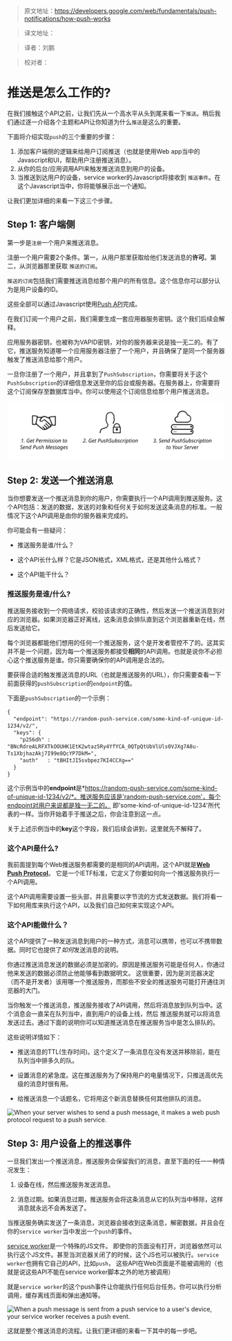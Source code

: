 >原文地址：https://developers.google.com/web/fundamentals/push-notifications/how-push-works

>译文地址：

>译者：刘鹏

>校对者：


# 推送是怎么工作的?

在我们接触这个API之前，让我们先从一个高水平从头到尾来看一下`推送`。稍后我们通过逐一介绍各个主题和API让你知道为什么`推送`是这么的重要。

下面将介绍实现`push`的三个重要的步骤：

1. 添加客户端侧的逻辑来给用户订阅推送（也就是使用Web app当中的Javascript和UI，帮助用户注册推送消息）。
2. 从你的后台/应用调用API来触发推送消息到用户的设备。
3. 当推送到达用户的设备，service worker的Javascript将接收到 `推送事件`。在这个Javascript当中，你将能够展示出一个通知。

让我们更加详细的来看一下这三个步骤。

## Step 1: 客户端侧

第一步是`注册`一个用户来推送消息。

注册一个用户需要2个条件。第一，从用户那里获取给他们发送消息的**许可**。第二，从浏览器那里获取 `推送的订阅`。

`推送的订阅`包括我们需要推送消息给那个用户的所有信息。这个信息你可以部分认为是用户设备的ID。

这些全部可以通过Javascript使用[Push API](https://developer.mozilla.org/en-US/docs/Web/API/Push_API)完成。

在我们订阅一个用户之前，我们需要生成一套应用器服务密钥。这个我们后续会解释。

应用服务器密钥，也被称为VAPID密钥，对你的服务器来说是独一无二的。有了它，推送服务知道哪一个应用服务器注册了一个用户，并且确保了是同一个服务器触发了推送消息给那个用户。

一旦你注册了一个用户，并且拿到了`PushSubscription`，你需要将关于这个`PushSubscription`的详细信息发送至你的后台或服务器。在服务器上，你需要将这个订阅保存至数据库当中。你可以使用这个订阅信息给那个用户推送消息。

![确保你发送了`PushSubscription`到你的后端](./images/svgs/browser-to-server.svg)

## Step 2: 发送一个推送消息

当你想要发送一个推送消息到你的用户，你需要执行一个API调用到推送服务。这个API包括：发送的数据，发送的对象和任何关于如何发送这条消息的标准。一般情况下这个API调用是由你的服务器来完成的。

你可能会有一些疑问：

- 推送服务是谁/什么？

- 这个API长什么样？它是JSON格式，XML格式，还是其他什么格式？

- 这个API能干什么？

### 推送服务是谁/什么?

推送服务接收到一个网络请求，校验该请求的正确性，然后发送一个推送消息到对应的浏览器。如果浏览器正好离线，这条消息会排队直到这个浏览器重新在线，然后发送给它。

每个浏览器都能他们想用的任何一个推送服务，这个是开发者管控不了的。这其实并不是一个问题，因为每一个推送服务都接受**相同**的API调用。也就是说你不必担心这个推送服务是谁。你只需要确保你的API调用是合法的。

要获得合适的触发推送消息的URL（也就是推送服务的URL），你只需要查看一下前面获得的`pushSubscription`的`endpoint`的值。

下面是`pushSubscription`的一个示例：

	{
	  "endpoint": "https://random-push-service.com/some-kind-of-unique-id-1234/v2/",
	  "keys": {
	    "p256dh" :
	"BNcRdreALRFXTkOOUHK1EtK2wtaz5Ry4YfYCA_0QTpQtUbVlUls0VJXg7A8u-Ts1XbjhazAkj7I99e8QcYP7DkM=",
	    "auth"   : "tBHItJI5svbpez7KI4CCXg=="
	  }
	}
	
这个示例当中的**endpoint**是*https://random-push-service.com/some-kind-of-unique-id-1234/v2/*。推送服务应该是'random-push-service.com'，每个endpoint对用户来说都是独一无二的。
即'some-kind-of-unique-id-1234'所代表的一样。当你开始着手于推送之后，你会注意到这一点。

关于上述示例当中的**key**这个字段，我们后续会讲到，这里就先不解释了。

### 这个API是什么?

我前面提到每个Web推送服务都需要的是相同的API调用。这个API就是[**Web Push Protocol**](https://tools.ietf.org/html/draft-ietf-webpush-protocol)。
它是一个IETF标准，它定义了你要如何向一个推送服务执行一个API调用。

这个API调用需要设置一些头部，并且需要以字节流的方式发送数据。我们将看一下如何用库来执行这个API，以及我们自己如何来实现这个API。

### 这个API能做什么？ 

这个API提供了一种发送消息到用户的一种方式，消息可以携带，也可以不携带数据。同时它也提供了*如何*发送消息的说明。


你通过推送消息发送的数据必须是加密的。原因是推送服务可能是任何人，你通过他来发送的数据必须防止他能够看到数据明文。
这很重要，因为是浏览器决定（而不是开发者）该用哪一个推送服务，而那些不安全的推送服务可能打开通往浏览器的大门。

当你触发一个推送消息，推送服务接收了API调用，然后将消息放到队列当中。这个消息会一直呆在队列当中，直到用户的设备上线，然后
推送服务就可以将消息发送过去。通过下面的说明你可以知道推送消息在推送服务当中是怎么排队的。

这些说明详情如下：

- 推送消息的TTL(生存时间)。这个定义了一条消息在没有发送并移除前，能在队列当中排多久的队。

- 设置消息的紧急度。这在推送服务为了保持用户的电量情况下，只推送高优先级的消息时很有用。

- 给推送消息一个话题名，它将用这个新消息替换任何其他排队的消息。

![When your server wishes to send a push message, it makes a web push protocol request to a
push service.](./images/svgs/server-to-push-service.svg)

## Step 3: 用户设备上的推送事件

一旦我们发出一个推送消息，推送服务会保留我们的消息，直至下面的任一一种情况发生：

1. 设备在线，然后推送服务发送消息。

2. 消息过期。如果消息过期，推送服务会将这条消息从它的队列当中移除，这样消息就永远不会再发送了。

当推送服务确实发送了一条消息，浏览器会接收到这条消息，解密数据，并且会在你的`service worker`当中发出一个`push`的事件。

[service worker](https://developer.mozilla.org/en-US/docs/Web/API/Service_Worker_API)是一个特殊的JS文件。
即使你的页面没有打开，浏览器依然可以执行这个JS文件。甚至当浏览器关闭了的时候，这个JS也可以被执行。`service worker`也拥有它自己的API，比如`push`，
这些API在Web页面是不能被调用的（也就是说这些API不能在service worker脚本之外的地方被调用）

就是`service worker`的这个push事件让你能执行任何后台任务。你可以执行分析调用，缓存离线页面和弹出通知等。

![When a push message is sent from a push service to a user's device, your service worker
receives a push event.](./images/svgs/push-service-to-sw-event.svg)

这就是整个推送消息的流程。让我们更详细的来看一下其中的每一步吧。
